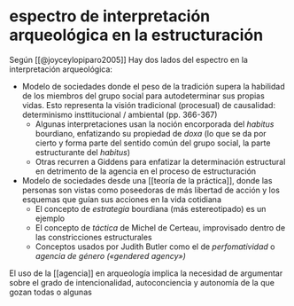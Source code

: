 # espectro de interpretación arqueológica en la estructuración
Según [[@joyceylopiparo2005]] Hay dos lados del espectro en la interpretación arqueológica:

- Modelo de sociedades donde el peso de la tradición supera la habilidad de los miembros del grupo social para autodeterminar sus propias vidas. Esto representa la visión tradicional (procesual) de causalidad: determinismo insttitucional / ambiental (pp. 366-367)
    - Algunas interpretaciones usan la noción encorporada del *habitus* bourdiano, enfatizando su propiedad de *doxa* (lo que se da por cierto y forma parte del sentido común del grupo social, la parte estructurante del *habitus*)
    - Otras recurren a Giddens para enfatizar la determinación estructural en detrimento de la agencia en el proceso de estructuración
- Modelo de sociedades desde una [[teoría de la práctica]], donde las personas son vistas como poseedoras de más libertad de acción y los esquemas que guían sus acciones en la vida cotidiana
    - El concepto de *estrategia* bourdiana (más estereotipado) es un ejemplo
    - El concepto de *táctica* de Michel de Certeau, improvisado dentro de las constricciones estructurales
    - Conceptos usados por Judith Butler como el de *perfomatividad* o *agencia de género («gendered agency»)*

El uso de la [[agencia]] en arqueología implica la necesidad de argumentar sobre el grado de intencionalidad, autoconciencia y autonomía de la que gozan todas o algunas